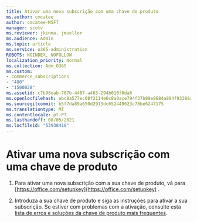 ```yaml
---
title: Ativar uma nova subscrição com uma chave de produto
ms.author: cmcatee
author: cmcatee-MSFT
manager: scotv
ms.reviewer: jkinma, jmueller
ms.audience: Admin
ms.topic: article
ms.service: o365-administration
ROBOTS: NOINDEX, NOFOLLOW
localization_priority: Normal
ms.collection: Adm_O365
ms.custom:
- commerce_subscriptions
- "480"
- "1500028"
ms.assetid: c7b98eab-707b-4487-a463-294b010f0da6
ms.openlocfilehash: ebc8a577ec08f2114e6c8a0ace794f37b09e8684a894f93388a57656eda495e4
ms.sourcegitcommit: b5f7da89a650d2915dc652449623c78be6247175
ms.translationtype: MT
ms.contentlocale: pt-PT
ms.lasthandoff: 08/05/2021
ms.locfileid: "53938418"
---
```

# <a name="activate-a-new-subscription-with-a-product-key"></a>Ativar uma nova subscrição com uma chave de produto

1. Para ativar uma nova subscrição com a sua chave de produto, vá para [https://office.com/setupkey](https://office.com/setupkey) .

2. Introduza a sua chave de produto e siga as instruções para ativar a sua subscrição. Se estiver com problemas com a ativação, consulte esta [lista de erros e soluções da chave de produto mais frequentes](https://docs.microsoft.com/microsoft-365/commerce/product-key-errors-and-solutions).